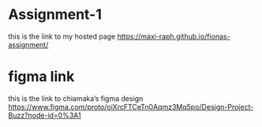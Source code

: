 # Assignment-1
this is the link to my hosted page  https://maxi-raph.github.io/fionas-assignment/
# figma link
this is the link to chiamaka’s figma design https://www.figma.com/proto/oiXrcFTCeTn0Aqmz3Mq5po/Design-Project-Buzz?node-id=0%3A1
